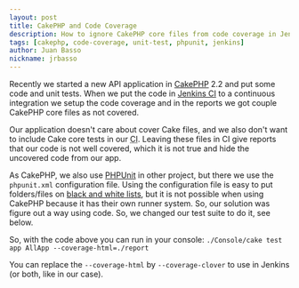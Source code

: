 ```yaml
---
layout: post
title: CakePHP and Code Coverage
description: How to ignore CakePHP core files from code coverage in Jenkins when testing the application.
tags: [cakephp, code-coverage, unit-test, phpunit, jenkins]
author: Juan Basso
nickname: jrbasso
---
```


Recently we started a new API application in [CakePHP](http://www.cakephp.org) 2.2 and put some code and unit tests.
When we put the code in [Jenkins CI](http://jenkins-ci.org/) to a continuous integration we setup the code coverage
and in the reports we got couple CakePHP core files as not covered.

Our application doesn't care about cover Cake files, and we also don't want to include Cake core tests in our
<abbr title="Continuous Integration">CI</abbr>. Leaving these files in CI give reports that our code is not well
covered, which it is not true and hide the uncovered code from our app.

As CakePHP, we also use [PHPUnit](http://www.phpunit.de) in other project, but there we use the `phpunit.xml`
configuration file. Using the configuration file is easy to put folders/files on
[black and white lists](http://www.phpunit.de/manual/current/en/code-coverage-analysis.html), but it is not possible when
using CakePHP because it has their own runner system. So, our solution was figure out a way using code. So, we changed our
test suite to do it, see below.

<script type="text/javascript" src="https://gist.github.com/3260166.js"> </script>

So, with the code above you can run in your console: `./Console/cake test app AllApp --coverage-html=./report`

You can replace the `--coverage-html` by `--coverage-clover` to use in Jenkins (or both, like in our case).